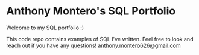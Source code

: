 # Anthony Montero's SQL Portfolio

Welcome to my SQL portfolio :)

This code repo contains examples of SQL I've written. Feel free to look and reach out if you have any questions! anthony.montero626@gmail.com

